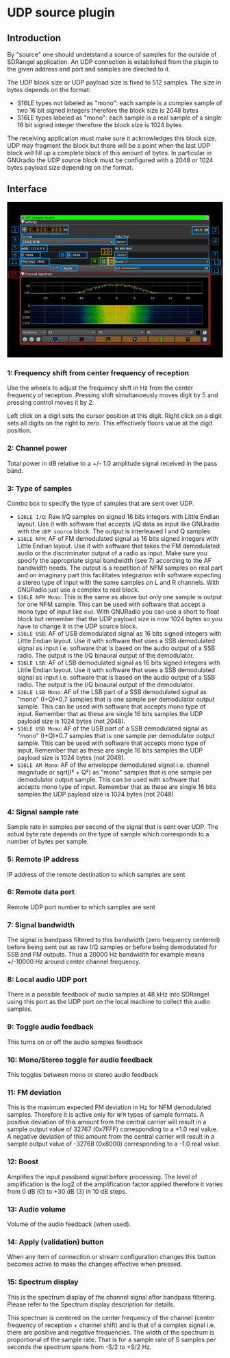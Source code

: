 <h1>UDP source plugin</h1>

<h2>Introduction</h2>

By "source" one should undetstand a source of samples for the outside of SDRangel application. An UDP connection is established from the plugin to the given address and port and samples are directed to it.

The UDP block size or UDP payload size is fixed to 512 samples. The size in bytes depends on the format:

  - S16LE types not labeled as "mono": each sample is a complex sample of two 16 bit signed integers therefore the block size is 2048 bytes
  - S16LE types labeled as "mono": each sample is a real sample of a single 16 bit signed integer therefore the block size is 1024 bytes

The receiving application must make sure it acknowledges this block size. UDP may fragment the block but there will be a point when the last UDP block will fill up a complete block of this amount of bytes. In particular in GNUradio the UDP source block must be configured with a 2048 or 1024 bytes payload size depending on the format.

<h2>Interface</h2>

![UDP Source plugin GUI](/doc/img/UDPsrc_plugin.png)

<h3>1: Frequency shift from center frequency of reception</h3>

Use the wheels to adjust the frequency shift in Hz from the center frequency of reception. Pressing shift simultanoeusly moves digit by 5 and pressing control moves it by 2.

Left click on a digit sets the cursor position at this digit. Right click on a digit sets all digits on the right to zero. This effectively floors value at the digit position.

<h3>2: Channel power</h3>

Total power in dB relative to a +/- 1.0 amplitude signal received in the pass band.

<h3>3: Type of samples</h3>

Combo box to specify the type of samples that are sent over UDP.

  - `S16LE I/Q`: Raw I/Q samples on signed 16 bits integers with Little Endian layout. Use it with software that accepts I/Q data as input like GNUradio with the `UDP source` block. The output is interleaved I and Q samples
  - `S16LE NFM`: AF of FM demodulated signal as 16 bits signed integers with Little Endian layout. Use it with software that takes the FM demodulated audio or the discriminator output of a radio as input. Make sure you specify the appropriate signal bandwidth (see 7) according to the AF bandwidth needs. The output is a repetition of NFM samples on real part and on imaginary part this facilitates integration wtih software expecting a stereo type of input with the same samples on L and R channels. With GNURadio just use a complex to real block.
  - `S16LE NFM Mono`: This is the same as above but only one sample is output for one NFM sample. This can be used with software that accept a mono type of input like `dsd`. With GNURadio you can use a short to float block but remember that the UDP payload size is now 1024 bytes so you have to change it in the UDP source block. 
  - `S16LE USB`: AF of USB demodulated signal as 16 bits signed integers with Little Endian layout. Use it with software that uses a SSB demodulated signal as input i.e. software that is based on the audio output of a SSB radio. The output is the I/Q binaural output of the demodulator.
  - `S16LE LSB`: AF of LSB demodulated signal as 16 bits signed integers with Little Endian layout. Use it with software that uses a SSB demodulated signal as input i.e. software that is based on the audio output of a SSB radio. The output is the I/Q binaural output of the demodulator.
  - `S16LE LSB Mono`: AF of the LSB part of a SSB demodulated signal as "mono" (I+Q)*0.7 samples that is one sample per demodulator output sample. This can be used with software that accepts mono type of input. Remember that as these are single 16 bits samples the UDP payload size is 1024 bytes (not 2048).
  - `S16LE USB Mono`: AF of the USB part of a SSB demodulated signal as "mono" (I+Q)*0.7 samples that is one sample per demodulator output sample. This can be used with software that accepts mono type of input. Remember that as these are single 16 bits samples the UDP payload size is 1024 bytes (not 2048).
  - `S16LE AM Mono`: AF of the enveloppe demodulated signal i.e. channel magnitude or sqrt(I² + Q²) as "mono" samples that is one sample per demodulator output sample. This can be used with software that accepts mono type of input. Remember that as these are single 16 bits samples the UDP payload size is 1024 bytes (not 2048)    
  
<h3>4: Signal sample rate</h3>

Sample rate in samples per second of the signal that is sent over UDP. The actual byte rate depends on the type of sample which corresponds to a number of bytes per sample.

<h3>5: Remote IP address</h3>

IP address of the remote destination to which samples are sent 

<h3>6: Remote data port</h3>

Remote UDP port number to which samples are sent 

<h3>7: Signal bandwidth</h3>

The signal is bandpass filtered to this bandwidth (zero frequency centered) before being sent out as raw I/Q samples or before being demodulated for SSB and FM outputs. Thus a 20000 Hz bandwidth for example means +/-10000 Hz around center channel frequency.

<h3>8: Local audio UDP port</h3>

There is a possible feedback of audio samples at 48 kHz into SDRangel using this port as the UDP port on the local machine to collect the audio samples.

<h3>9: Toggle audio feedback</h3>

This turns on or off the audio samples feedback

<h3>10: Mono/Stereo toggle for audio feedback</h3>

This toggles between mono or stereo audio feedback

<h3>11: FM deviation</h3>

This is the maximum expected FM deviation in Hz for NFM demodulated samples. Therefore it is active only for `NFM` types of sample formats. A positive deviation of this amount from the central carrier will result in a sample output value of 32767 (0x7FFF) corresponding to a +1.0 real value. A negative deviation of this amount from the central carrier will result in a sample output value of -32768 (0x8000) corresponding to a -1.0 real value.  

<h3>12: Boost</h3>

Amplifies the input passband signal before processing. The level of amplification is the log2 of the amplification factor applied therefore it varies from 0 dB (0) to +30 dB (3) in 10 dB steps.

<h3>13: Audio volume</h3>

Volume of the audio feedback (when used).

<h3>14: Apply (validation) button</h3>

When any item of connection or stream configuration changes this button becomes active to make the changes effective when pressed. 

<h3>15: Spectrum display</h3>

This is the spectrum display of the channel signal after bandpass filtering. Please refer to the Spectrum display description for details. 

This spectrum is centered on the center frequency of the channel (center frequency of reception + channel shift) and is that of a complex signal i.e. there are positive and negative frequencies. The width of the spectrum is proportional of the sample rate. That is for a sample rate of S samples per seconds the spectrum spans from -S/2 to +S/2 Hz. 

